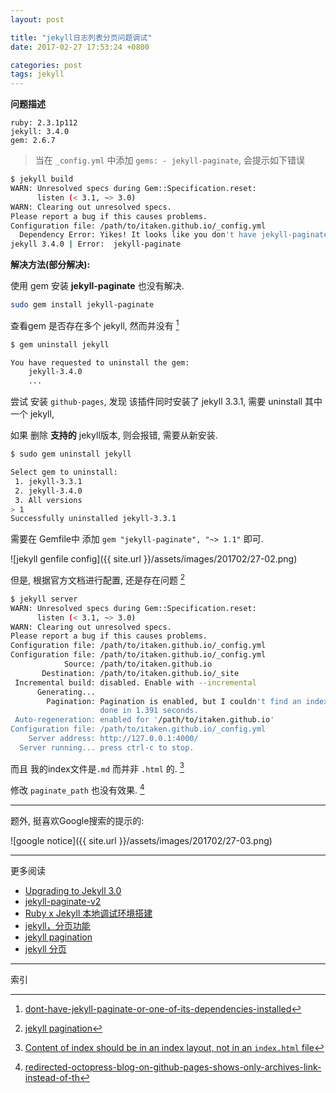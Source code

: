 ```yaml
---
layout: post

title: "jekyll日志列表分页问题调试"
date: 2017-02-27 17:53:24 +0800

categories: post
tags: jekyll
---
```

**问题描述**

```
ruby: 2.3.1p112
jekyll: 3.4.0
gem: 2.6.7
```

>当在 `_config.yml` 中添加 `gems: - jekyll-paginate`, 会提示如下错误
```bash
$ jekyll build                                                            
WARN: Unresolved specs during Gem::Specification.reset:
      listen (< 3.1, ~> 3.0)
WARN: Clearing out unresolved specs.
Please report a bug if this causes problems.
Configuration file: /path/to/itaken.github.io/_config.yml
  Dependency Error: Yikes! It looks like you don't have jekyll-paginate or one of its dependencies installed. In order to use Jekyll as currently configured, you'll need to install this gem. The full error message from Ruby is: 'cannot load such file -- jekyll-paginate' If you run into trouble, you can find helpful resources at https://jekyllrb.com/help/!
jekyll 3.4.0 | Error:  jekyll-paginate
```

**解决方法(部分解决):**

使用 gem 安装 **jekyll-paginate** 也没有解决.

```bash
sudo gem install jekyll-paginate
```

查看gem 是否存在多个 jekyll, 然而并没有 [^1]

```bash
$ gem uninstall jekyll                                                    1 ↵

You have requested to uninstall the gem:
	jekyll-3.4.0
    ...
```
尝试 安装 `github-pages`, 发现 该插件同时安装了 jekyll 3.3.1, 需要 uninstall 其中一个 jekyll,

如果 删除 **支持的** jekyll版本, 则会报错, 需要从新安装.

```bash
$ sudo gem uninstall jekyll

Select gem to uninstall:
 1. jekyll-3.3.1
 2. jekyll-3.4.0
 3. All versions
> 1
Successfully uninstalled jekyll-3.3.1
```

需要在 Gemfile中 添加 `gem "jekyll-paginate", "~> 1.1"` 即可.

![jekyll genfile config]({{ site.url }}/assets/images/201702/27-02.png)

但是, 根据官方文档进行配置, 还是存在问题 [^2]

```bash
$ jekyll server
WARN: Unresolved specs during Gem::Specification.reset:
      listen (< 3.1, ~> 3.0)
WARN: Clearing out unresolved specs.
Please report a bug if this causes problems.
Configuration file: /path/to/itaken.github.io/_config.yml
Configuration file: /path/to/itaken.github.io/_config.yml
            Source: /path/to/itaken.github.io
       Destination: /path/to/itaken.github.io/_site
 Incremental build: disabled. Enable with --incremental
      Generating...
        Pagination: Pagination is enabled, but I couldn't find an index.html page to use as the pagination template. Skipping pagination.
                    done in 1.391 seconds.
 Auto-regeneration: enabled for '/path/to/itaken.github.io'
Configuration file: /path/to/itaken.github.io/_config.yml
    Server address: http://127.0.0.1:4000/
  Server running... press ctrl-c to stop.
```

而且 我的index文件是`.md` 而并非 `.html` 的. [^3]

修改 `paginate_path` 也没有效果. [^4]

---
题外, 挺喜欢Google搜索的提示的:

![google notice]({{ site.url }}/assets/images/201702/27-03.png)

---
更多阅读
- [Upgrading to Jekyll 3.0](https://kersulis.github.io/2015/10/31/jekyll-3/)
- [jekyll-paginate-v2](https://github.com/sverrirs/jekyll-paginate-v2)
- [Ruby x Jekyll 本地调试环境搭建](http://szhshp.org/tech/2015/11/14/localjekyllenv.html)
- [jekyll，分页功能](http://m.xfenglin.com/a/12008295915.html)
- [jekyll pagination](https://jekyllrb.com/docs/pagination/)
- [jekyll 分页](http://jekyllcn.com/docs/pagination/)

---
索引

[^1]: [dont-have-jekyll-paginate-or-one-of-its-dependencies-installed](http://stackoverflow.com/questions/35401566/dont-have-jekyll-paginate-or-one-of-its-dependencies-installed)
[^2]: [jekyll pagination](https://jekyllrb.com/docs/pagination/)
[^3]: [Content of index should be in an index layout, not in an `index.html` file](https://github.com/jekyll/minima/issues/13)
[^4]: [redirected-octopress-blog-on-github-pages-shows-only-archives-link-instead-of-th](http://stackoverflow.com/questions/24363061/redirected-octopress-blog-on-github-pages-shows-only-archives-link-instead-of-th)
[^5]: [jekyll-getting-an-error-when-i-have-paginate-in-my-project](http://stackoverflow.com/questions/35639303/jekyll-getting-an-error-when-i-have-paginate-in-my-project)
